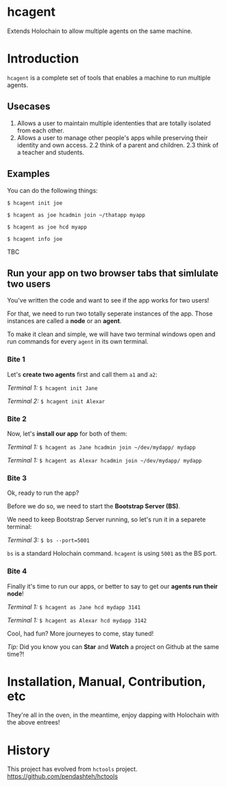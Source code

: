 # hcagent
Extends Holochain to allow multiple agents on the same machine.

# Introduction
`hcagent` is a complete set of tools that enables a machine to run multiple agents.

## Usecases
1. Allows a user to maintain multiple idententies that are totally isolated from each other.
2. Allows a user to manage other people's apps while preserving their identity and own access.
2.2 think of a parent and children.
2.3 think of a teacher and students.

## Examples
You can do the following things:

`$ hcagent init joe`

`$ hcagent as joe hcadmin join ~/thatapp myapp`

`$ hcagent as joe hcd myapp`

`$ hcagent info joe`

TBC

## Run your app on two browser tabs that simlulate two users
You've written the code and want to see if the app works for two users!

For that, we need to run two totally seperate instances of the app. Those instances are called a **node** or an **agent**.

To make it clean and simple, we will have two terminal windows open and run commands for every `agent` in its own terminal.

### Bite 1
Let's **create two agents** first and call them `a1` and `a2`:

*Terminal 1:* `$ hcagent init Jane`

*Terminal 2:* `$ hcagent init Alexar`

### Bite 2
Now, let's **install our app** for both of them:

*Terminal 1:* `$ hcagent as Jane hcadmin join ~/dev/mydapp/ mydapp`

*Terminal 1:* `$ hcagent as Alexar hcadmin join ~/dev/mydapp/ mydapp`

### Bite 3
Ok, ready to run the app?

Before we do so, we need to start the **Bootstrap Server (BS)**.

We need to keep Bootstrap Server running, so let's run it in a separete terminal:

*Terminal 3:* `$ bs --port=5001`

`bs` is a standard Holochain command. `hcagent` is using `5001` as the BS port.

### Bite 4

Finally it's time to run our apps, or better to say to get our **agents run their node**!

*Terminal 1:* `$ hcagent as Jane hcd mydapp 3141`

*Terminal 1:* `$ hcagent as Alexar hcd mydapp 3142`

Cool, had fun? More journeyes to come, stay tuned!

*Tip:* Did you know you can **Star** and **Watch** a project on Github at the same time?!

# Installation, Manual, Contribution, etc
They're all in the oven, in the meantime, enjoy dapping with Holochain with the above entrees!

# History
This project has evolved from `hctools` project.
https://github.com/pendashteh/hctools
